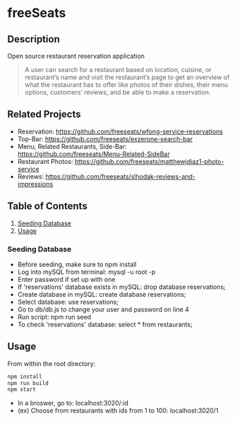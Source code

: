 # freeSeats
## Description
Open source restaurant reservation application
> A user can search for a restaurant based on location, cuisine, or restaurant’s name and visit the restaurant’s page to get an overview of what the restaurant has to offer like photos of their dishes, their menu options, customers’ reviews, and be able to make a reservation.

## Related Projects

  - Reservation: https://github.com/freeseats/wfong-service-reservations
  - Top-Bar: https://github.com/freeseats/exzerone-search-bar
  - Menu, Related Restaurants, Side-Bar: https://github.com/freeseats/Menu-Related-SideBar
  - Restaurant Photos: https://github.com/freeseats/matthewjdiaz1-photo-service
  - Reviews: https://github.com/freeseats/slhodak-reviews-and-impressions

## Table of Contents

1. [Seeding Database](#SeedingDatabase)
1. [Usage](#Usage)

### Seeding Database
- Before seeding, make sure to npm install
- Log into mySQL from terminal: mysql -u root -p
- Enter password if set up with one
- If 'reservations' database exists in mySQL: drop database reservations;
- Create database in mySQL: create database reservations;
- Select database: use reservations;
- Go to db/db.js to change your user and password on line 4
- Run script: npm run seed
- To check 'reservations' database: select * from restaurants;

## Usage

From within the root directory:
```sh
npm install
npm run build
npm start
```
- In a broswer, go to: localhost:3020/:id
- (ex) Choose from restaurants with ids from 1 to 100: localhost:3020/1

